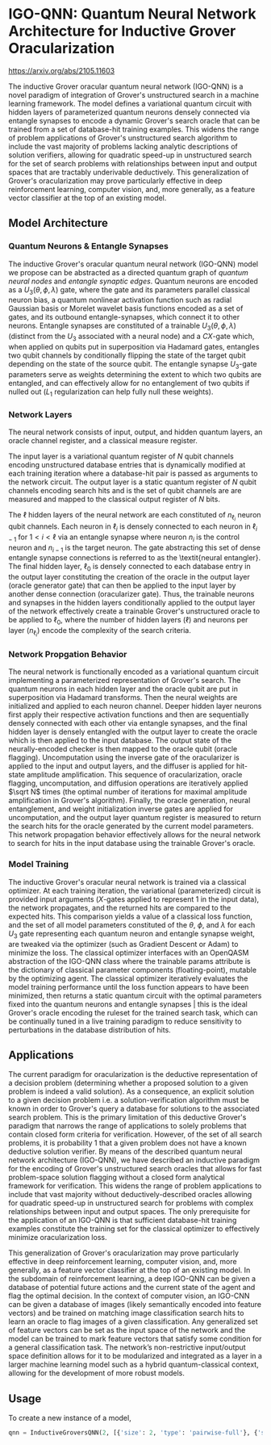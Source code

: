 # IGO-QNN: Quantum Neural Network Architecture for Inductive Grover Oracularization

https://arxiv.org/abs/2105.11603

The inductive Grover oracular quantum neural network (IGO-QNN) is a novel paradigm of integration of Grover's unstructured search in a machine learning framework. The model defines a variational quantum circuit with hidden layers of parameterized quantum neurons densely connected via entangle synapses to encode a dynamic Grover's search oracle that can be trained from a set of database-hit training examples. This widens the range of problem applications of Grover's unstructured search algorithm to include the vast majority of problems lacking analytic descriptions of solution verifiers, allowing for quadratic speed-up in unstructured search for the set of search problems with relationships between input and output spaces that are tractably underivable deductively. This generalization of Grover's oracularization may prove particularly effective in deep reinforcement learning, computer vision, and, more generally, as a feature vector classifier at the top of an existing model.

## Model Architecture
### Quantum Neurons & Entangle Synapses
The inductive Grover's oracular quantum neural network (IGO-QNN) model we propose can be abstracted as a directed quantum graph of *quantum neural nodes* and *entangle synaptic edges*. Quantum neurons are encoded as a $U_3(\theta,\phi,\lambda)$ gate, where the gate and its parameters parallel classical neuron bias, a quantum nonlinear activation function such as radial Gaussian basis or Morelet wavelet basis functions encoded as a set of gates, and its outbound entangle-synapses, which connect it to other neurons. Entangle synapses are constituted of a trainable $U_3(\theta,\phi,\lambda)$ (distinct from the $U_3$ associated with a neural node) and a $CX$-gate which, when applied on qubits put in superposition via Hadamard gates, entangles two qubit channels by conditionally flipping the state of the target qubit depending on the state of the source qubit. The entangle synapse $U_3$-gate parameters serve as weights determining the extent to which two qubits are entangled, and can effectively allow for no entanglement of two qubits if nulled out ($L_1$ regularization can help fully null these weights). 

### Network Layers
The neural network consists of input, output, and hidden quantum layers, an oracle channel register, and a classical measure register. 

The input layer is a variational quantum register of $N$ qubit channels encoding unstructured database entries that is dynamically modified at each training iteration where a database-hit pair is passed as arguments to the network circuit. The output layer is a static quantum register of $N$ qubit channels encoding search hits and is the set of qubit channels are are measured and mapped to the classical output register of $N$ bits.

The $\ell$ hidden layers of the neural network are each constituted of $n_{\ell_i}$ neuron qubit channels. Each neuron in $\ell_i$ is densely connected to each neuron in $\ell_{i-1}$ for $1<i<\ell$ via an entangle synapse where neuron $n_i$ is the control neuron and $n_{i-1}$ is the target neuron. The gate abstracting this set of dense entangle synapse connections is referred to as the \textit{neural entangler}. The final hidden layer, $\ell_0$ is densely connected to each database entry in the output layer constituting the creation of the oracle in the output layer (oracle generator gate) that can then be applied to the input layer by another dense connection (oracularizer gate). Thus, the trainable neurons and synapses in the hidden layers conditionally applied to the output layer of the network effectively create a trainable Grover's unstructured oracle to be applied to $\ell_0$, where the number of hidden layers ($\ell$) and neurons per layer ($n_{\ell_i}$) encode the complexity of the search criteria.

### Network Propgation Behavior
The neural network is functionally encoded as a variational quantum circuit implementing a parameterized representation of Grover's search. The quantum neurons in each hidden layer and the oracle qubit are put in superposition via Hadamard transforms. Then the neural weights are initialized and applied to each neuron channel. Deeper hidden layer neurons first apply their respective activation functions and then are sequentially densely connected with each other via entangle synapses, and the final hidden layer is densely entangled with the output layer to create the oracle which is then applied to the input database. The output state of the neurally-encoded checker is then mapped to the oracle qubit (oracle flagging). Uncomputation using the inverse gate of the oracularizer is applied to the input and output layers, and the diffuser is applied for hit-state amplitude amplification. This sequence of oracularization, oracle flagging, uncomputation, and diffusion operations are iteratively applied $\sqrt N$ times (the optimal number of iterations for maximal amplitude amplification in Grover's algorithm). Finally, the oracle generation, neural entanglement, and weight initialization inverse gates are applied for uncomputation, and the output layer quantum register is measured to return the search hits for the oracle generated by the current model parameters. This network propagation behavior effectively allows for the neural network to search for hits in the input database using the trainable Grover's oracle. 

### Model Training
The inductive Grover's oracular neural network is trained via a classical optimizer. At each training iteration, the variational (parameterized) circuit is provided input arguments ($X$-gates applied to represent 1 in the input data), the network propagates, and the returned hits are compared to the expected hits. This comparison yields a value of a classical loss function, and the set of all model parameters constituted of the $\theta$, $\phi$, and $\lambda$ for each $U_3$ gate representing each quantum neuron and entangle synapse weight, are tweaked via the optimizer (such as Gradient Descent or Adam) to minimize the loss. The classical optimizer interfaces with an OpenQASM abstraction of the IGO-QNN class where the trainable params attribute is the dictionary of classical parameter components (floating-point), mutable by the optimizing agent. The classical optimizer iteratively evaluates the model training performance until the loss function appears to have been minimized, then returns a static quantum circuit with the optimal parameters fixed into the quantum neurons and entangle synapses | this is the ideal Grover's oracle encoding the ruleset for the trained search task, which can be continually tuned in a live training paradigm to reduce sensitivity to perturbations in the database distribution of hits. 

## Applications
The current paradigm for oracularization is the deductive representation of a decision problem (determining whether a proposed solution to a given problem is indeed a valid solution). As a consequence, an explicit solution to a given decision problem i.e. a solution-verification algorithm must be known in order to Grover's query a database for solutions to the associated search problem. This is the primary limitation of this deductive Grover's paradigm that narrows the range of applications to solely problems that contain closed form criteria for verification. However, of the set of all search problems, it is probability 1 that a given problem does not have a known deductive solution verifier. By means of the described quantum neural network architecture (IGO-QNN), we have described an inductive paradigm for the encoding of Grover's unstructured search oracles that allows for fast problem-space solution flagging without a closed form analytical framework for  verification. This widens the range of problem applications to include that vast majority without deductively-described oracles allowing for quadratic speed-up in unstructured search for problems with complex relationships between input and output spaces. The only prerequisite for the application of an IGO-QNN is that sufficient database-hit training examples constitute the training set for the classical optimizer to effectively minimize oracularization loss. 

This generalization of Grover's oracularization may prove particularly effective in deep reinforcement learning, computer vision, and, more generally, as a feature vector classifier at the top of an existing model. In the subdomain of reinforcement learning, a deep IGO-QNN can be given a database of potential future actions and the current state of the agent and flag the optimal decision. In the context of computer vision, an IGO-CNN can be given a database of images (likely semantically encoded into feature vectors) and be trained on matching image classification search hits to learn an oracle to flag images of a given classification. Any generalized set of feature vectors can be set as the input space of the network and the model can be trained to mark feature vectors that satisfy some condition for a general classification task. The network’s non-restrictive input/output space definition allows for it to be modularized and integrated as a layer in a larger machine learning model such as a hybrid quantum-classical context, allowing for the development of more robust models. 

## Usage

To create a new instance of a model,
```python
qnn = InductiveGroversQNN(2, [{'size': 2, 'type': 'pairwise-full'}, {'size': 2, 'type': 'pairwise-full'}])
```
